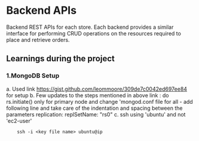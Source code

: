 # Backend APIs
Backend REST APIs for each store. Each backend provides a similar interface for performing CRUD operations on the resources required to place and retrieve orders.


## Learnings during the project

### 1.MongoDB Setup
a. Used link https://gist.github.com/leommoore/309de7c0042ed697ee84 for setup
b. Few updates to the steps mentioned in above link : do rs.initiate() only for primary node and change 'mongod.conf file for all - 
        add following line and take care of the indentation and spacing between the parameters
        replication:
         replSetName: "rs0"
c. ssh using 'ubuntu' and not 'ec2-user'
        
        ssh -i <key file name> ubuntu@ip
